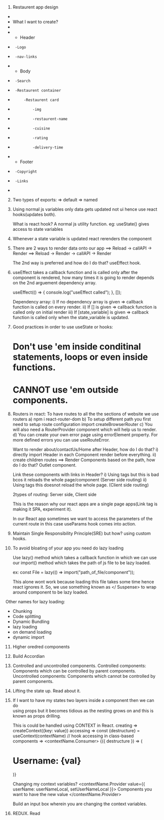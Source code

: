 1. Restaurent app design

-
- What I want to create?
-
- - Header
-      -Logo
-      -nav-links
- - Body
-      -Search
-      -Restaurent container
-          -Restaurent card
-              -img
-              -restaurent-name
-              -cuisine
-              -rating
-              -delivery-time
- - Footer
-      -Copyright
-      -Links
-

2. Two types of exports:
   => default
   => named

3. Using normal js variables only data gets updated not ui
   hence use react hooks(updates both).

   What is react hook? A normal js utility function.
   eg: useState() gives access to state variables

4. Whenever a state variable is updated react rerenders the component

5. There are 2 ways to render data onto our app
   ==> Reload -> callAPI -> Render
   ==> Reload -> Render -> callAPI -> Render

   The 2nd way is preferred and how do I do that? useEffect hook.

6. useEffect takes a callback function and is called only after the component
   is rendered, how many times it is going to render depends on the 2nd arguement
   dependency array.

   useEffect(() => {
   console.log("useEffect called");
   }, []);

   Dependency array:
   i) If no dependency array is given => callback function is called on
   every render.
   ii) If [] is given => callback function is called only on initial render
   iii) If [state_variable] is given => callback function is called only when the
   state_variable is updated.

7. Good practices in order to use useState or hooks:

   # Don't use 'em inside conditinal statements, loops or even inside functions.

   # CANNOT use 'em outside components.

8. Routers in react:
   To have routes to all the the sections of website we use routers
   a) npm i react-router-dom
   b) To setup different path you first need to setup route configuration
   import createBrowserRouter
   c) You will also need a RouterProvider component which will help us to render.
   d) You can create your own error page using errorElement property.
   For more defined errors you can use useRouteError.

   Want to render about/contactUs/Home after Header, how do I do that?
   i) directly import Header in each Component render before everything.
   ii) create children routes ==> Render Components based on the path,
   how do I do that? Outlet component.

   Link these components with links in Header?
   i) Using <a></a> tags but this is bad bcos it reloads the whole page/component
   (Server side routing)
   ii) Using <Link to=""></Link> tags this doesnot reload the whole page.
   (Client side routing)

   2types of routing: Server side, Client side

   This is the reason why our react apps are a single page apps(Link tag is making
   it SPA, experiment it).

   In our React app sometimes we want to access the parameters of the current route in this case useParams hook comes into action.

9. Maintain Single Responsibility Principle(SRE) but how? using custom hooks.

10. To avoid bloating of your app you need do lazy loading

    Use lazy() method which takes a callback function in which we can use our
    import() method which takes the path of js file to be lazy loaded.

    ex: const File = lazy(() => import("path_of_file/component"));

    This alone wont work because loading this file takes some time hence react ignores
    it. So, we use something known as <Suspense fallback={loading_screen_render}></ Suspense> to wrap around component to be lazy loaded.

Other names for lazy loading:

- Chunking
- Code splitting
- Dynamic Bundling
- lazy loading
- on demand loading
- dynamic import

11. Higher oredred components

12. Build Accordian

13. Controlled and uncontrolled components.
    Controlled components: Components which can be controlled by parent components.
    Uncontrolled components: Components which cannot be controlled by parent components.

14. Lifting the state up.
    Read about it.

15. If I want to have my states two layers inside a component then we can do  
    using props but it becomes tidious as the nesting grows on and this is known as
    props drilling.

    This is could be handled using CONTEXT in React.
    creating => createContext({key: value})
    accessing => const {destructure} = useContext(contextName) // hook
    accessing in class-based components =>
    <contextName.Consumer>
    {({ destructure }) => (
      <h1 className="font-bold ">Username: {val}</h1>
      )}
    </contextName.Consumer>

    Changing my context variables?
    <contextName.Provider value={{ userName: userNameLocal, setUserNameLocal }}>
    Components you want to have the new value
    </contextName.Provider>

    Build an input box wherein you are changing the context variables.

16. REDUX.
    Read
